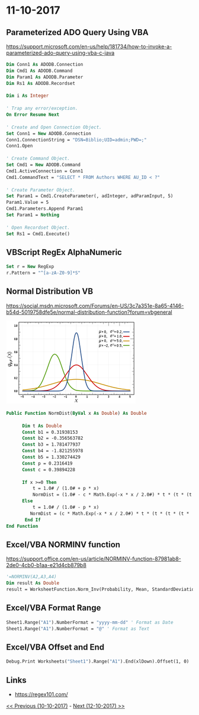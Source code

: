 # 11-10-2017

## Parameterized ADO Query Using VBA
https://support.microsoft.com/en-us/help/181734/how-to-invoke-a-parameterized-ado-query-using-vba-c-java
```vb
Dim Conn1 As ADODB.Connection
Dim Cmd1 As ADODB.Command
Dim Param1 As ADODB.Parameter
Dim Rs1 As ADODB.Recordset

Dim i As Integer

' Trap any error/exception.
On Error Resume Next

' Create and Open Connection Object.
Set Conn1 = New ADODB.Connection
Conn1.ConnectionString = "DSN=Biblio;UID=admin;PWD=;"
Conn1.Open

' Create Command Object.
Set Cmd1 = New ADODB.Command
Cmd1.ActiveConnection = Conn1
Cmd1.CommandText = "SELECT * FROM Authors WHERE AU_ID < ?"

' Create Parameter Object.
Set Param1 = Cmd1.CreateParameter(, adInteger, adParamInput, 5)
Param1.Value = 5
Cmd1.Parameters.Append Param1
Set Param1 = Nothing

' Open Recordset Object.
Set Rs1 = Cmd1.Execute()
```

## VBScript RegEx AlphaNumeric
```vb
Set r = New RegExp
r.Pattern = "^[a-zA-Z0-9]*S"
```

## Normal Distribution VB
https://social.msdn.microsoft.com/Forums/en-US/3c7a351e-8a65-4146-b54d-5019758dfe5e/normal-distribution-function?forum=vbgeneral

![Normal Distribution](350px-Normal_Distribution_PDF.svg.png)
```vb
Public Function NormDist(ByVal x As Double) As Double

      Dim t As Double
      Const b1 = 0.31938153
      Const b2 = -0.356563782
      Const b3 = 1.781477937
      Const b4 = -1.821255978
      Const b5 = 1.330274429
      Const p = 0.2316419
      Const c = 0.39894228

      If x >=0 Then
          t = 1.0# / (1.0# + p * x)
          NormDist = (1.0# - c * Math.Exp(-x * x / 2.0#) * t * (t * (t * (t *  (t * b5 +b4) + b3) + b2) + b1))
      Else 
          t = 1.0# / (1.0# - p * x)
         NormDist = (c * Math.Exp(-x * x / 2.0#) * t * (t * (t * (t *  (t * b5 +b4) + b3) + b2) + b1))
       End If
End Function
```

## Excel/VBA NORMINV function
https://support.office.com/en-us/article/NORMINV-function-87981ab8-2de0-4cb0-b1aa-e21d4cb879b8
```vb
'=NORMINV(A2,A3,A4)
Dim result As Double
result = WorksheetFunction.Norm_Inv(Probability, Mean, StandardDeviation)
```

## Excel/VBA Format Range
```vb
Sheet1.Range("A1").NumberFormat = "yyyy-mm-dd" ' Format as Date
Sheet1.Range("A1").NumberFormat = "@" ' Format as Text
```

## Excel/VBA Offset and End
```vb
Debug.Print Worksheets("Sheet1").Range("A1").End(xlDown).Offset(1, 0)
```

## Links
* https://regex101.com/


[<< Previous (10-10-2017)](https://github.com/humayuns/Workspace/blob/master/Diary/2017/October/10/notebook.md) - 
[Next (12-10-2017) >>](https://github.com/humayuns/Workspace/blob/master/Diary/2017/October/12/notebook.md)